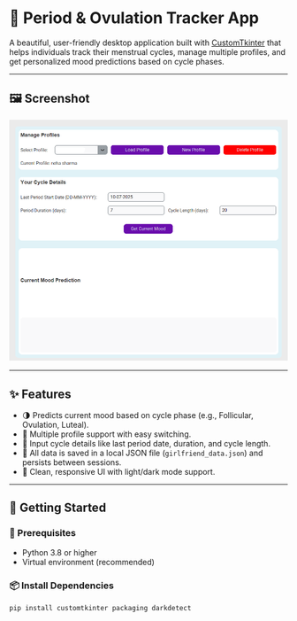# 🌸 Period & Ovulation Tracker App

A beautiful, user-friendly desktop application built with [CustomTkinter](https://github.com/TomSchimansky/CustomTkinter) that helps individuals track their menstrual cycles, manage multiple profiles, and get personalized mood predictions based on cycle phases.

---

## 🖼️ Screenshot
<p align="center">
  <img src="Screenshot.png" alt="App Screenshot" width="600"/>
</p>

---

## ✨ Features

- 🌗 Predicts current mood based on cycle phase (e.g., Follicular, Ovulation, Luteal).
- 👤 Multiple profile support with easy switching.
- 📅 Input cycle details like last period date, duration, and cycle length.
- 💾 All data is saved in a local JSON file (`girlfriend_data.json`) and persists between sessions.
- 🎨 Clean, responsive UI with light/dark mode support.

---

## 🚀 Getting Started

### 🔧 Prerequisites

- Python 3.8 or higher
- Virtual environment (recommended)

### 📦 Install Dependencies

```bash
pip install customtkinter packaging darkdetect
